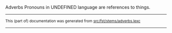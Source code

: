 Adverbs
Pronouns in UNDEFINED language are references to things.

* * *

<small>This (part of) documentation was generated from [src/fst/stems/adverbs.lexc](https://github.com/giellalt/lang-chp/blob/main/src/fst/stems/adverbs.lexc)</small>

---

